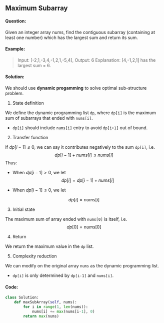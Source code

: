 ## Maximum Subarray



#### Question:

Given an integer array nums, find the contiguous subarray (containing at least one number) which has the largest sum and return its sum.



#### Example:

> Input: [-2,1,-3,4,-1,2,1,-5,4],
> Output: 6
> Explanation: [4,-1,2,1] has the largest sum = 6.



#### Solution:

We should use **dynamic progamming** to solve optimal sub-structure problem.



1. State definition

We define the dynamic programming list `dp`, where `dp[i]` is the maximum sum of subarrays that ended with `nums[i]`.

- `dp[i]` should include `nums[i]` entry to avoid `dp[i+1]` out of bound.



2. Transfer function

If $dp[i-1]\leq 0$, we can say it contributes negatively to the sum `dp[i]`, i.e.
$$
dp[i-1] + nums[i] \leq nums[i]
$$
Thus:

- When $dp[i-1]> 0$, we let 
  $$
  dp[i] = dp[i-1] + nums[i]
  $$

- When $dp[i-1]\leq 0$, we let

$$
dp[i] = nums[i]
$$



3. Initial state

The maximum sum of array ended with `nums[0]` is itself, i.e.
$$
dp[0]=nums[0]
$$


4. Return

We return the maximum value in the `dp` list.



5. Complexity reduction

We can modify on the original array `nums` as the dynamic programming list.

- `dp[i]` is only determined by `dp[i-1]` and `nums[i]`.



#### Code:

```python
class Solution:
    def maxSubArray(self, nums):
        for i in range(1, len(nums)):
            nums[i] += max(nums[i-1], 0)
        return max(nums)
```

